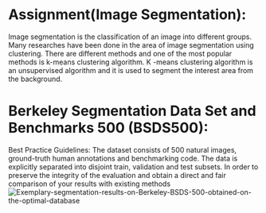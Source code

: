 # Assignment(Image Segmentation): 
Image segmentation is the classification of an image into different groups. Many researches have been done in the area of image segmentation using clustering. There are different methods and one of the most popular methods is k-means clustering algorithm. K -means clustering algorithm is an unsupervised algorithm and it is used to segment the interest area from the background.

# Berkeley Segmentation Data Set and Benchmarks 500 (BSDS500):

Best Practice Guidelines: The dataset consists of 500 natural images, ground-truth human annotations and benchmarking code. The data is explicitly separated into disjoint train, validation and test subsets. In order to preserve the integrity of the evaluation and obtain a direct and fair comparison of your results with existing methods
![Exemplary-segmentation-results-on-Berkeley-BSDS-500-obtained-on-the-optimal-database](https://user-images.githubusercontent.com/46167070/69013051-7fa3dd80-0984-11ea-87ec-feff1e516b88.png)
